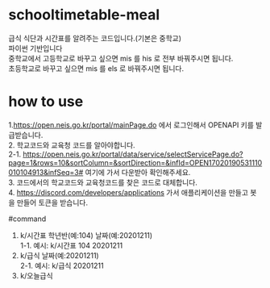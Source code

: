 # schooltimetable-meal
급식 식단과 시간표를 알려주는 코드입니다.(기본은 중학교)</br>
파이썬 기반입니다</br>
중학교에서 고등학교로 바꾸고 싶으면 mis 를 his 로 전부 바꿔주시면 됩니다. </br>
초등학교로 바꾸고 싶으면 mis 를 els 로 바꿔주시면 됩니다.

# how to use
1.https://open.neis.go.kr/portal/mainPage.do 에서 로그인해서 OPENAPI 키를 발급받습니다. </br>
2. 학교코드와 교육청 코드를 알아야합니다.</br>
2-1. https://open.neis.go.kr/portal/data/service/selectServicePage.do?page=1&rows=10&sortColumn=&sortDirection=&infId=OPEN17020190531110010104913&infSeq=3# 여기에 가서 다운받아 확인해주세요.</br>
3. 코드에서의 학교코드와 교육청코드를 찾은 코드로 대체합니다.</br>
4. https://discord.com/developers/applications 가서 애플리케이션을 만들고 봇을 만들어 토큰을 받습니다.</br>

#command
1. k/시간표 학년반(예:104) 날짜(예:20201211) </br>
1-1. 예시: k/시간표 104 20201211 </br>
2. k/급식 날짜(예:20201211) </br>
2-1. 예시: k/급식 20201211 </br>
3. k/오늘급식
